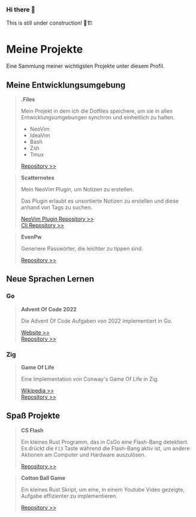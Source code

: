 ### Hi there 👋

This is still under construction! 🚧🏗

# Meine Projekte

Eine Sammlung meiner wichtigsten Projekte unter diesem Profil.

## Meine Entwicklungsumgebung

> **.Files**
>
> Mein Projekt in dem ich die Dotfiles speichere,
> um sie in allen Entwicklungsumgebungen synchron und einheitlich zu halten.
>
> - NeoVim
> - IdeaVim
> - Bash
> - Zsh
> - Tmux
>
> [Repository >>](https://github.com/Lukas412/.files)

> **Scatternotes**
> 
> Mein NeoVim Plugin, um Notizen zu erstellen.
> 
> Das Plugin erlaubt es unsortierte Notizen zu erstellen und
> diese anhand von Tags zu suchen.
> 
> [NeoVim Plugin Repository >>](https://github.com/lukas412/scatternotes.nvim)\
> [Cli Repository >>](https://github.com/lukas412/scatternotes)

> **EvenPw**
> 
> Generiere Passwörter, die leichter zu tippen sind.
> 
> [Repository >>](https://github.com/lukas412/evenpw)

## Neue Sprachen Lernen

### Go

> **Advent Of Code 2022**
>
> Die Advent Of Code Aufgaben von 2022 implementiert in Go.
>
> [Website >>](https://adventofcode.com/2022)\
> [Repository >>](https://github.com/Lukas412/advent_of_code_2022)

### Zig

> **Game Of Life**
> 
> Eine Implementation von Conway's Game Of Life in Zig.
> 
> [Wikipedia >>](https://en.wikipedia.org/wiki/Conway%27s_Game_of_Life)\
> [Repository >>](https://github.com/Lukas412/GameOfLifeZig)

## Spaß Projekte

> **CS Flash**
> 
> Ein kleines Rust Programm, das in CsGo eine Flash-Bang detektiert.
> Es drückt die `F13` Taste während die Flash-Bang aktiv ist,
> um andere Aktionen am Computer und Hardware auszulösen.
> 
> [Repository >>](https://github.com/Lukas412/cs_flash)

> **Cotton Ball Game**
> 
> Ein kleines Rust Skript,
> um eine, in einem Youtube Video gezeigte,
> Aufgabe effizienter zu implementieren.
> 
> [Repository >>](https://github.com/Lukas412/cotton_ball_game)
